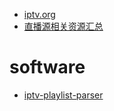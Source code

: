 - [iptv.org](https://github.com/iptv-org)
- [直播源相关资源汇总](https://github.com/imDazui/Tvlist-awesome-m3u-m3u8)

# software

- [iptv-playlist-parser](https://www.npmjs.com/package/iptv-playlist-parser)
